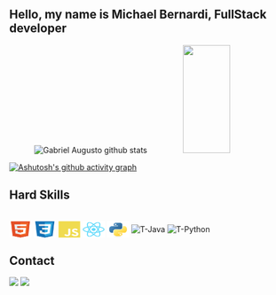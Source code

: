 ## Hello, my name is Michael Bernardi, FullStack developer

<!-- [![Typing SVG](https://readme-typing-svg.herokuapp.com/?color=0077ff&size=35&center=true&vCenter=true&width=1000&lines=Hello,+My+name+is+Michael+Bernardi;I+am+from+Brazil;I+am+a+Full-Stack+Developer;Be+Welcome!+:%29)](https://git.io/typing-svg) -->

<div align="center">  
  <img width="49%" height="195px" src="https://github-readme-stats.vercel.app/api?username=michaelbernardi&show_icons=true&count_private=true&hide_border=true&title_color=fff&icon_color=0077ff&text_color=c9d1d9&bg_color=0d1117" alt="Gabriel Augusto github stats" /> 
  <img width="41%" height="195px" src="https://github-readme-stats.vercel.app/api/top-langs/?username=michaelbernardi&layout=compact&hide_border=true&title_color=fff&text_color=fff&bg_color=0d1117" />
</div>

[![Ashutosh's github activity graph](https://github-readme-activity-graph.vercel.app/graph?username=michaelbernardi&bg_color=0d1117&color=0077ff&line=fff&point=fff&area=true&hide_border=true)](https://github.com/ashutosh00710/github-readme-activity-graph)

 ## Hard Skills
<div style="display: inline_block"><br>
  <img align="center" alt="T-HTML" height="30" width="40" src="https://raw.githubusercontent.com/devicons/devicon/master/icons/html5/html5-original.svg">
  <img align="center" alt="T-CSS" height="30" width="40" src="https://raw.githubusercontent.com/devicons/devicon/master/icons/css3/css3-original.svg">
  <img align="center" alt="T-Js" height="30" width="40" src="https://raw.githubusercontent.com/devicons/devicon/master/icons/javascript/javascript-plain.svg">
  <img align="center" alt="T-React" height="30" width="40" src="https://raw.githubusercontent.com/devicons/devicon/master/icons/react/react-original.svg">
  
  <img align="center" alt="T-Python" height="30" width="40" src="https://raw.githubusercontent.com/devicons/devicon/master/icons/python/python-original.svg">
  <img align="center" alt="T-Java" height="40" width="40" src="https://cdn.jsdelivr.net/gh/devicons/devicon/icons/java/java-original-wordmark.svg" />

  
  <img align="center" alt="T-Python" height="60" width="50" src="https://cdn.jsdelivr.net/gh/devicons/devicon/icons/oracle/oracle-original.svg" />
          
</div>
  
  ## Contact
<div> 
  <a href = "mailto:michaelbernardi.silva@gmail.com"><img src="https://img.shields.io/badge/-Gmail-%23333?style=for-the-badge&logo=gmail&logoColor=white" target="_blank"></a>
  <a href="https://www.linkedin.com/in/michael-bernardi-6a249b24b/" target="_blank"><img src="https://img.shields.io/badge/-LinkedIn-%230077B5?style=for-the-badge&logo=linkedin&logoColor=white" target="_blank"></a> 
  
</div>
